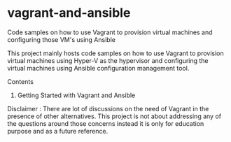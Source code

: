 # vagrant-and-ansible
Code samples on how to use Vagrant to provision virtual machines and configuring those VM's using Ansible

This project mainly hosts code samples on how to use Vagrant to provision virtual machines using Hyper-V as the hypervisor and configuring 
the virtual machines using Ansible configuration management tool. 

Contents

  1. Getting Started with Vagrant and Ansible

Disclaimer : There are lot of discussions on the need of Vagrant in the presence of other alternatives. This project is not about addressing any of the questions 
             around those concerns instead it is only for education purpose and as a future reference.

